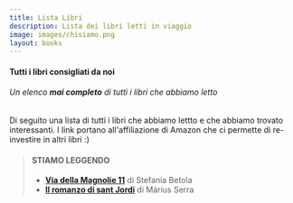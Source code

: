 ```yaml
---
title: Lista Libri
description: Lista dei libri letti in viaggio
image: images/chisiamo.png
layout: books
---
```

#### Tutti i libri consigliati da noi
###### Un elenco **mai completo** di tutti i libri che abbiamo letto

Di seguito una lista di tutti i libri che abbiamo lettto e che abbiamo trovato interessanti. I link portano all'affiliazione di Amazon che ci permette di re-investire in altri libri :) 


>#### STIAMO LEGGENDO
>- **[Via della Magnolie 11](https://amzn.to/3ILwurN)** di Stefania Betola
>- **[Il romanzo di sant Jordi](https://amzn.to/3GU2RDS)** di Màrius Serra

